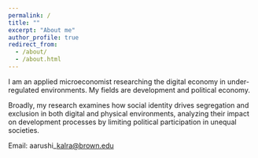 ```yaml
---
permalink: /
title: ""
excerpt: "About me"
author_profile: true
redirect_from: 
  - /about/
  - /about.html
---
```





I am an applied microeconomist researching the digital economy in under-regulated environments. My fields are development and political economy.

Broadly, my research examines how social identity drives segregation and exclusion in both digital and physical environments, analyzing their impact on development processes by limiting political participation in unequal societies.

Email: aarushi\_kalra@brown.edu
